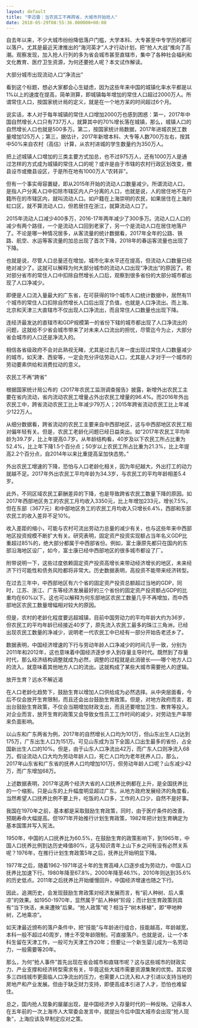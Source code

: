 ```yaml
---
layout: default
title: "李迅雷：当农民工不再跨省，大城市开始抢人"
date: 2018-05-29T08:55:36.000000+08:00
---
```


自去年以来，不少大城市纷纷降低落户门槛，大学本科、大专甚至中专学历的都可以落户。尤其是最近天津推出的“海河英才”人才行动计划，把“抢人大战”推向了高潮。观察发现，加入抢人行列的多为省会城市甚至直辖市，集中了各种社会福利和文化教育、医疗卫生资源，为何还要抢人呢？本文试作解读。

大部分城市出现流动人口“净流出”

看到这个标题，想必大家都会心生疑虑，因为这些年来中国的城镇化率水平都是以1%以上的速度在提高，简单测算，即城镇每年增加的常住人口超过2000万人。所谓常住人口，按国家统计局的定义，就是在一个地方呆的时间超过6个月。

说实话，本人对于每年城镇的常住人口增加2000万也感到困惑：第一，2017年中国自然增长人口只有737万人，就算其中的70%增长落在城镇，那么，城镇人口的自然增长人口也就是500多万。第二，按国家统计局数据，2017年进城农民工数量增加125万人；第三，据估计，2017年新增本科、大专等人数700万左右，按其中50%来自农村（高估）计算，从农村进城的学生数量约为350万人。

把上述城镇人口增加的三类主要方式加总，也不过975万人，还有1000万人是通过怎样的方式成为城镇的常住人口的呢？或许是由于市辖的农村行政区划改变，撤县设市或撤县设区，于是所在地有1000万人“农转非”。

但有一个事实毋容置疑，即从2015年开始的流动人口数量减少。所谓流动人口，是指人户分离人口中扣除市辖区内人户分离的人口，也就是说，人的居住地不在户籍所在的市辖区内，就叫流动人口。如户籍在上海崇明的农民，如果居住在上海的虹口区，就不算流动人口，但若居住在浙江，就算流动人口了。

2015年流动人口减少400多万，2016-17年两年减少了300多万。流动人口人口的减少有两个路径，一个是流动人口回到老家了，另一个是流动人口在居住地落户了。不论是哪一种情况居多，从客流量的统计数据看，2017年全年的公路、铁路、航空、水运等客流量的加总出现了首次下降，2018年的春运客流量也出现了下降。

也就是说，尽管人口总量还在增加，城市化率水平还在提高，但流动人口数量已经绝对减少了。这就可以解释为何大部分城市的流动人口出现“净流出”的原因了。若对部分省市的常住人口中扣除自然增长人口后，观察到很多省份的大部分城市都出现了人口净减少。

即便是人口流入量最大的广东省，在可获得的19个城市人口统计数据中，居然有11个城市的常住人口扣除自然增长人口后出现了负值，也就是人口净流出。而上海、北京和天津三大直辖市不仅出现人口净流出，而且常住人口数量也出现下降。

连经济最发达的直辖市和GDP规模第一的省份下辖的城市都出现了人口净流出的问题，这就给不少省会城市带来了对未来人口流出的担忧，尽管迄今为止，大部分省会城市的人口还是净流入的。

相信各省级政府不会对此熟视无睹，尤其是过去几年一度出现过常住人口数量减少的城市，如天津、西安等，一定会充分评估劳动人口，尤其是人才对于一个城市的劳动要素供给和消费拉动的意义。

农民工不再“跨省”

根据国家统计局公布的《2017年农民工监测调查报告》披露，新增外出农民工主要在省内流动，省内流动农民工增量占外出农民工增量的96.4%。而2016年外出农民工中，跨省流动农民工比上年减少79万人；2015年跨省流动农民工比上年减少122万人。

从细分数据看，跨省流动的农民工主要来自中西部地区，这与中西部地区农民工相对偏年轻有关。但是，农民工老龄化问题已经日益突出。如“2017年农民工平均年龄为39.7岁，比上年提高0.7岁。从年龄结构看，40岁及以下农民工所占比重为52.4%，比上年下降1.5个百分点；50岁以上农民工所占比重为21.3%，比上年提高2.2个百分点，自2014年以来比重提高呈加快态势。”

外出农民工增速的下降，恐怕与人口老龄化相关，因为年纪越大，外出打工的动力就越不足。2017年外出农民工平均年龄为34.3岁，与农民工的平均年龄相差5.4岁。

此外，不同区域农民工薪酬差异的下降，也是导致跨省农民工数量下降的原因。如2017年西部地区务工的农民工月均收入3350元，比上年增加233元，增长7.5%，但在东部（3677元）和中部地区务工的农民工月均收入只增长6.4%，西部和东部农民工的收入差异不足10%。

收入差距的缩小，可能与农村可流出劳动力总量的减少有关，也与这些年来中西部地区投资规模不断扩大有关。研究表明，固定资产投资实现额占当年名义GDP比重超过85%的，绝大部分都属于中西部省份。例如，富士康原先都只在国内的东部沿海地区设厂，如今，富士康已经中西部地区的很多城市都设了厂。

附带说明一下，这些过度依赖固定资产投资高增长来带动经济增长的地区，未来经济下行可能性和债务风险都将非常大。历史数据表明，高投资不能带来经济转型。

在过去三年中，中西部地区有六个省的固定资产投资总额超过当地的GDP，同时，江苏、浙江、广东等经济发展最好的三个省份的固定资产投资额占GDP的比重均在60%以下。这也可以解释为何东部地区农民工数量几乎不再增加，而中西部地区农民工数量增幅相对较大的原因。

但是，农村的老龄化程度要远超城镇，目前中国劳动力的平均年龄大约为36岁，但农民工的平均年龄已经接近40岁了，原先流入农民工最多的珠江三角洲，已经出现农民工数量的净减少，说明老一代农民工中已经有一部分开始告老还乡了。

数据表明，中国经济增速的下行与劳动年龄人口净减少的时间几乎一致，分别为2011年和2012年，这也意味着中国经济逐步步入到存量主导时代。既然到了存量时代，那么经济结构调整就成为必然，调整的过程就是此消彼长——哪个地方人口的流入，就意味着其他地方人口的流出。这就构成了某些大城市需要抢人的逻辑。

放开生育？远水不解近渴

在人口老龄化趋势下，鼓励生育以增加人口供给成为必然选择。从中央层面看，今后不仅会放开生育限制，而且还会出台鼓励生育政策。但是，对地方政府而言，若出台鼓励生育政策，不仅会当期增加财政支出，而且还要增加卫生、教育等投入。对企业而言，放开生育的政策又会导致女性员工工作时间的减少，对劳动生产率带来负面影响。

以山东和广东两省为例，2017年的自然增长人口均为101万，但山东出生人口达到175万，广东出生人口为151万。可见山东成为当下全国人口出生最多的省份，占全国新出生人口的10%。但是，由于山东人口净流出42万，而广东人口则净流入68万。假设流动人口大均为劳动年龄人口，死亡人口均为老年抚养人口，那么，2017年山东省和广东省的抚养人口均增加101万，但劳动年龄人口呢？山东减少42万，而广东增加68万。

上述数据表明，2017年这两个经济大省的人口抚养比例都在上升，是全国抚养比的一个缩影。只是山东的上升幅度明显超过广东。从地方政府发展经济的角度看，当然希望人口抚养比例不要上升，吃饭的人口多，工作的人口少，自然不是好事。

我国在1970年之前，基本都是采取鼓励生育政策，同时，由于医疗条件的改善，预期寿命大幅提高。但1971年开始推行计划生育政策，1982年把计划生育确定为基本国策并写入宪法。

1950年，中国的人口抚养比为60.5%，在鼓励生育的政策影响下，到1965年，中国人口抚养比例到达历史峰值80%，这与知识青年上山下乡之间有没有必然关系呢？1976年，在推行计划生育政策5年之后，抚养比开始明显下降。

1977年之后，随着1962-1971年这十年的生育高峰人口逐步成为劳动力，中国人口抚养比加速下行。1980年降至67.8%，2000年降至46.1%，2010年则达到35.6%的历史低点。2011年之后抚养比开始缓慢回升，中国经济增速也随之下行。

因此，追溯历史，会发现鼓励生育政策对经济发展而言，有“前人种树、后人乘凉”的效果。如1950-1970年，显然属于“前人种树”阶段；而计划生育政策则具有“当下快活，未来遭殃”后果。“抢人政策”呢？相当于“树木移植”，即“甲地种树，乙地乘凉”。

如天津最近颁布的落户条件中，把“技能”与年龄进行组合，技能越高，年龄越宽，本科一般不超过40周岁，博士不受年龄限制，可直接落户。也就是说，让一个本科生留在天津工作，一般可为天津工作20年；但要让一个新生婴儿成为一名劳动力，一般需要等20年。

那么，为何“抢人事件”首先出现在省会城市和直辖市呢？这与这些城市的财政实力、产业支撑和经济转型需求有关，毕竟这些大城市需要资源集聚的优势。其实很多三四线城市更面临人口净流出的压力，也需要人口流入和人才引进以支持当地的房地产和产业发展。但由于缺乏财力支持，即便高成本引进了人才，恐怕也难留住。

总之，国内抢人现象的屡屡出现，是中国经济步入存量时代的一种反映。记得本人在五年前的一次上海市人大常委会发言中，就提出今后中国大城市会出现“抢人现象”，上海应该及早制定应对之策。

